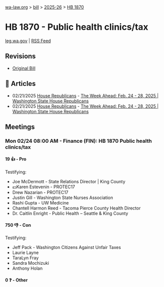 [wa-law.org](/) > [bill](/bill/) > [2025-26](/bill/2025-26/) > [HB 1870](/bill/2025-26/hb/1870/)

# HB 1870 - Public health clinics/tax
[leg.wa.gov](https://app.leg.wa.gov/billsummary?BillNumber=1870&Year=2025&Initiative=false) | [RSS Feed](./rss.xml)

## Revisions
* [Original Bill](1/)

## 📰 Articles
* 02/21/2025 [House Republicans](/org/house_republicans/) - [The Week Ahead: Feb. 24 - 28, 2025 | Washington State House Republicans](http://houserepublicans.wa.gov/week/the-week-ahead-feb-24-28-2025/#:~:text=HB%201870)
* 02/21/2025 [House Republicans](/org/house_republicans/) - [The Week Ahead: Feb. 24 - 28, 2025 | Washington State House Republicans](https://houserepublicans.wa.gov/week/the-week-ahead-feb-24-28-2025/#:~:text=HB%201870)

## Meetings
### Mon 02/24 08:00 AM - Finance (FIN): HB 1870 Public health clinics/tax
#### 19 👍 - Pro
Testifying:
* Joe McDermott - State Relations Director | King County
* 💵Karen Estevenin - PROTEC17
* Drew Nazarian - PROTEC17
* Justin Gill - Washington State Nurses Association
* Rashi Gupta - UW Medicine
* Chantell Harmon Reed - Tacoma Pierce County Health Director
* Dr. Caitlin Enright - Public Health – Seattle & King County

#### 750 👎 - Con
Testifying:
* Jeff Pack - Washington Citizens Against Unfair Taxes
* Laurie Layne
* TaraLyn Fray
* Sandra Mochizuki
* Anthony Holan

#### 0 ❓ - Other
